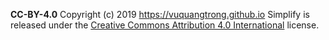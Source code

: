 **CC-BY-4.0**
Copyright (c) 2019 <https://vuquangtrong.github.io>
Simplify is released under the [Creative Commons Attribution 4.0 International](https://spdx.org/licenses/CC-BY-4.0.html) license.